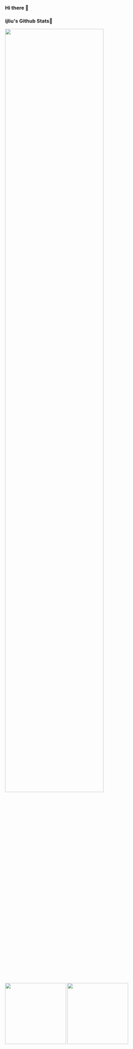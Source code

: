 ### Hi there 👋

<h3 id ="stats">ijliu's Github Stats👋</h3>

<p>
<img width=80% align="center" src="http://github-profile-summary-cards.vercel.app/api/cards/profile-details?username=ijliu&theme=solarized"/>
<img height=200 src="https://github-readme-stats.vercel.app/api?username=ijliu&show_icons=true&count_private=true&theme=solarized-light">
<img height=200 src="https://github-readme-stats.vercel.app/api/top-langs/?username=ijliu&theme=solarized-light&layout=compact&hide=html,javascript">
<p>
